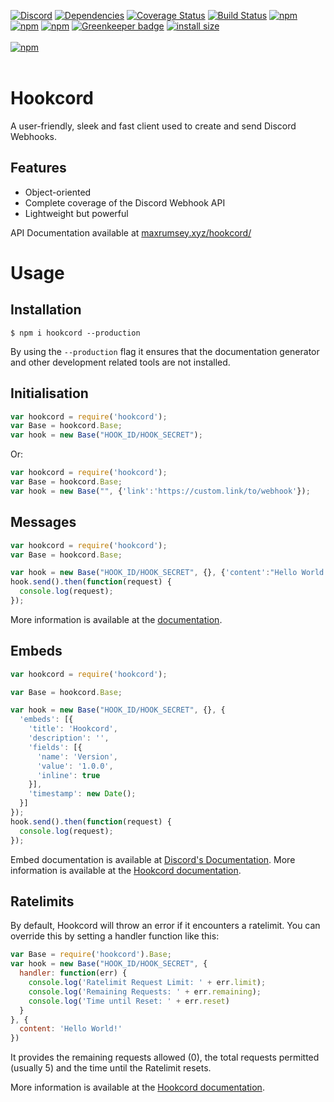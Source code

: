 [![Discord](https://img.shields.io/discord/447417117403512843.svg)](https://discord.gg/PyEecVA)
[![Dependencies](https://img.shields.io/david/maxrumsey/hookcord.svg)](https://david-dm.org/maxrumsey/hookcord)
[![Coverage Status](https://coveralls.io/repos/github/maxrumsey/hookcord/badge.svg?branch=master)](https://coveralls.io/github/maxrumsey/hookcord?branch=master)
[![Build Status](https://travis-ci.org/maxrumsey/hookcord.svg?branch=master)](https://travis-ci.org/maxrumsey/hookcord)
[![npm](https://img.shields.io/npm/v/hookcord.svg)](https://npmjs.org/package/hookcord)
[![npm](https://img.shields.io/npm/l/hookcord.svg)](https://npmjs.org/package/hookcord)
[![npm](https://img.shields.io/github/issues/maxrumsey/hookcord.svg)](https://github.com/maxrumsey/hookcord)
[![Greenkeeper badge](https://badges.greenkeeper.io/maxrumsey/hookcord.svg)](https://greenkeeper.io/)
[![install size](https://packagephobia.now.sh/badge?p=hookcord@1.2.1)](https://packagephobia.now.sh/result?p=hookcord@1.2.1)
<br><br>
[![npm](https://nodei.co/npm/hookcord.png?downloads=true&downloadRank=true&stars=true)](https://nodei.co/npm/hookcord/) 
<br><br>
# Hookcord
A user-friendly, sleek and fast client used to create and send Discord Webhooks.
## Features
* Object-oriented
* Complete coverage of the Discord Webhook API
* Lightweight but powerful

API Documentation available at [maxrumsey.xyz/hookcord/](https://maxrumsey.xyz/hookcord)
# Usage
## Installation
```
$ npm i hookcord --production
```
By using the `--production` flag it ensures that the documentation generator and other development related tools are not installed.
## Initialisation
```javascript
var hookcord = require('hookcord');
var Base = hookcord.Base;
var hook = new Base("HOOK_ID/HOOK_SECRET");
```
Or:
```javascript
var hookcord = require('hookcord');
var Base = hookcord.Base;
var hook = new Base("", {'link':'https://custom.link/to/webhook'});
```
## Messages
```javascript
var hookcord = require('hookcord');
var Base = hookcord.Base;

var hook = new Base("HOOK_ID/HOOK_SECRET", {}, {'content':"Hello World!"});
hook.send().then(function(request) {
  console.log(request);
});
```
More information is available at the [documentation](https://maxrumsey.xyz/hookcord/?api).
## Embeds
```javascript
var hookcord = require('hookcord');

var Base = hookcord.Base;

var hook = new Base("HOOK_ID/HOOK_SECRET", {}, {
  'embeds': [{
    'title': 'Hookcord',
    'description': '',
    'fields': [{
      'name': 'Version',
      'value': '1.0.0',
      'inline': true
    }],
    'timestamp': new Date();
  }]
});
hook.send().then(function(request) {
  console.log(request);
});
```
Embed documentation is available at [Discord's Documentation](https://discordapp.com/developers/docs/resources/channel#embed-object).
More information is available at the [Hookcord documentation](https://maxrumsey.xyz/hookcord/?api).

## Ratelimits
By default, Hookcord will throw an error if it encounters a ratelimit. You can override this by setting a handler function like this:
```javascript
var Base = require('hookcord').Base;
var hook = new Base("HOOK_ID/HOOK_SECRET", {
  handler: function(err) {
    console.log('Ratelimit Request Limit: ' + err.limit);
    console.log('Remaining Requests: ' + err.remaining);
    console.log('Time until Reset: ' + err.reset)
  }
}, {
  content: 'Hello World!'
})
```
It provides the remaining requests allowed (0), the total requests permitted (usually 5) and the time until the Ratelimit resets.

More information is available at the [Hookcord documentation](https://maxrumsey.xyz/hookcord/?api).
